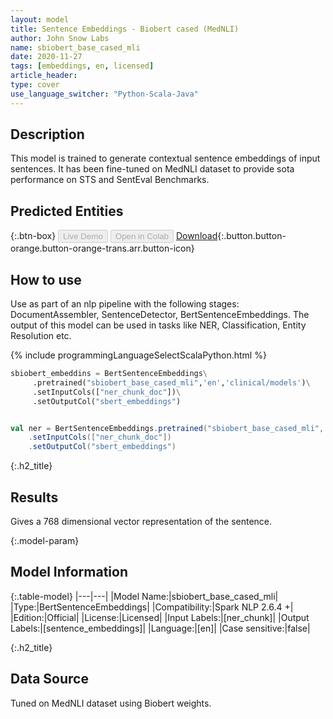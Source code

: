 ```yaml
---
layout: model
title: Sentence Embeddings - Biobert cased (MedNLI)
author: John Snow Labs
name: sbiobert_base_cased_mli
date: 2020-11-27
tags: [embeddings, en, licensed]
article_header:
type: cover
use_language_switcher: "Python-Scala-Java"
---
```


## Description

This model is trained to generate contextual sentence embeddings of input sentences. It has been fine-tuned on MedNLI dataset to provide sota performance on STS and SentEval Benchmarks.

## Predicted Entities 

{:.btn-box}
<button class="button button-orange" disabled>Live Demo</button>
<button class="button button-orange" disabled>Open in Colab</button>
[Download](https://s3.amazonaws.com/auxdata.johnsnowlabs.com/clinical/models/sbiobert_base_cased_mli_en_2.6.4_2.4_1606225728763.zip){:.button.button-orange.button-orange-trans.arr.button-icon}

## How to use

Use as part of an nlp pipeline with the following stages: DocumentAssembler, SentenceDetector, BertSentenceEmbeddings. The output of this model can be used in tasks like NER, Classification, Entity Resolution etc.
    
<div class="tabs-box" markdown="1">

{% include programmingLanguageSelectScalaPython.html %}

```python
sbiobert_embeddins = BertSentenceEmbeddings\
     .pretrained("sbiobert_base_cased_mli",'en','clinical/models')\
     .setInputCols(["ner_chunk_doc"])\
     .setOutputCol("sbert_embeddings")

```

```scala

val ner = BertSentenceEmbeddings.pretrained("sbiobert_base_cased_mli",'en','clinical/models')
    .setInputCols(["ner_chunk_doc"])
    .setOutputCol("sbert_embeddings")

```

</div>

{:.h2_title}
## Results
Gives a 768 dimensional vector representation of the sentence.

{:.model-param}
## Model Information

{:.table-model}
|---|---|
|Model Name:|sbiobert_base_cased_mli|
|Type:|BertSentenceEmbeddings|
|Compatibility:|Spark NLP 2.6.4 +|
|Edition:|Official|
|License:|Licensed|
|Input Labels:|[ner_chunk]|
|Output Labels:|[sentence_embeddings]|
|Language:|[en]|
|Case sensitive:|false|

{:.h2_title}
## Data Source
Tuned on MedNLI dataset using Biobert weights.

